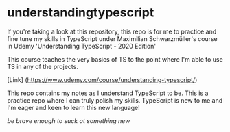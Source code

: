 # understandingtypescript

If you're taking a look at this repository, this repo is for me to practice and fine tune my skills in TypeScript under Maximilian Schwarzmüller's course in Udemy 'Understanding TypeScript - 2020 Edition'

This course teaches the very basics of TS to the point where I'm able to use TS in any of the projects. 

[Link] (https://www.udemy.com/course/understanding-typescript/)

This repo contains my notes as I understand TypeScript to be. This is a practice repo where I can truly polish my skills. TypeScript is new to me and I'm eager and keen to learn this new language! 

*be brave enough to suck at something new* 